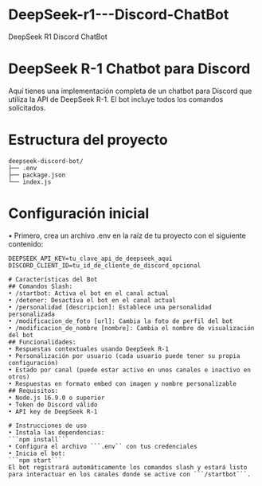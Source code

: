 # DeepSeek-r1---Discord-ChatBot
DeepSeek R1 Discord ChatBot

# DeepSeek R-1 Chatbot para Discord
Aquí tienes una implementación completa de un chatbot para Discord que utiliza la API de DeepSeek R-1. El bot incluye todos los comandos solicitados.

# Estructura del proyecto
```
deepseek-discord-bot/
├── .env
├── package.json
└── index.js
```
# Configuración inicial
• Primero, crea un archivo .env en la raíz de tu proyecto con el siguiente contenido:
```DISCORD_TOKEN=tu_token_de_discord_aquí
DEEPSEEK_API_KEY=tu_clave_api_de_deepseek_aquí
DISCORD_CLIENT_ID=tu_id_de_cliente_de_discord_opcional

# Características del Bot
## Comandos Slash:
• /startbot: Activa el bot en el canal actual
• /detener: Desactiva el bot en el canal actual
• /personalidad [descripcion]: Establece una personalidad personalizada
• /modificacion_de_foto [url]: Cambia la foto de perfil del bot
• /modificacion_de_nombre [nombre]: Cambia el nombre de visualización del bot
## Funcionalidades:
• Respuestas contextuales usando DeepSeek R-1
• Personalización por usuario (cada usuario puede tener su propia configuración)
• Estado por canal (puede estar activo en unos canales e inactivo en otros)
• Respuestas en formato embed con imagen y nombre personalizable
## Requisitos:
• Node.js 16.9.0 o superior
• Token de Discord válido
• API key de DeepSeek R-1

# Instrucciones de uso
• Instala las dependencias:
```npm install```
• Configura el archivo ```.env`` con tus credenciales
• Inicia el bot:
```npm start```
El bot registrará automáticamente los comandos slash y estará listo para interactuar en los canales donde se active con ```/startbot```.
